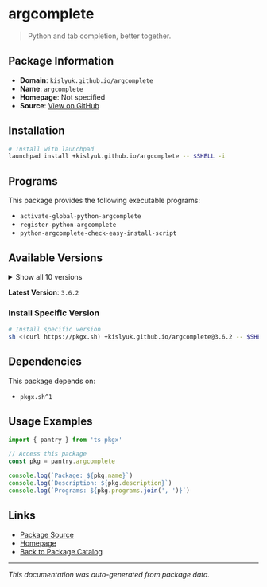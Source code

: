 # argcomplete

> Python and tab completion, better together.

## Package Information

- **Domain**: `kislyuk.github.io/argcomplete`
- **Name**: `argcomplete`
- **Homepage**: Not specified
- **Source**: [View on GitHub](https://github.com/pkgxdev/pantry/tree/main/projects/kislyuk.github.io/argcomplete/package.yml)

## Installation

```bash
# Install with launchpad
launchpad install +kislyuk.github.io/argcomplete -- $SHELL -i
```

## Programs

This package provides the following executable programs:

- `activate-global-python-argcomplete`
- `register-python-argcomplete`
- `python-argcomplete-check-easy-install-script`

## Available Versions

<details>
<summary>Show all 10 versions</summary>

- `3.6.2`, `3.6.1`, `3.6.0`, `3.5.3`, `3.5.2`
- `3.5.1`, `3.5.0`, `3.4.0`, `3.3.0`, `3.2.3`

</details>

**Latest Version**: `3.6.2`

### Install Specific Version

```bash
# Install specific version
sh <(curl https://pkgx.sh) +kislyuk.github.io/argcomplete@3.6.2 -- $SHELL -i
```

## Dependencies

This package depends on:

- `pkgx.sh^1`

## Usage Examples

```typescript
import { pantry } from 'ts-pkgx'

// Access this package
const pkg = pantry.argcomplete

console.log(`Package: ${pkg.name}`)
console.log(`Description: ${pkg.description}`)
console.log(`Programs: ${pkg.programs.join(', ')}`)
```

## Links

- [Package Source](https://github.com/pkgxdev/pantry/tree/main/projects/kislyuk.github.io/argcomplete/package.yml)
- [Homepage](#)
- [Back to Package Catalog](../package-catalog.md)

---

*This documentation was auto-generated from package data.*
